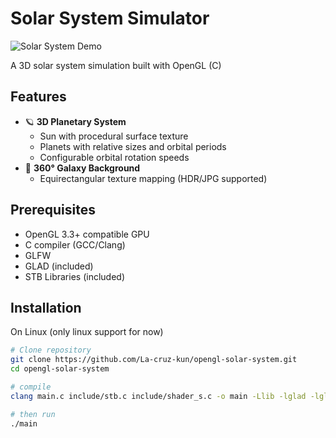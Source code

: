 # Solar System Simulator

![Solar System Demo](.screenshots/Screenshot.png) <!-- Replace with actual screenshot path -->

A 3D solar system simulation built with OpenGL (C)

## Features

- 🪐 **3D Planetary System**
  - Sun with procedural surface texture
  - Planets with relative sizes and orbital periods
  - Configurable orbital rotation speeds
- 🌌 **360° Galaxy Background**
  - Equirectangular texture mapping (HDR/JPG supported)

## Prerequisites

- OpenGL 3.3+ compatible GPU
- C compiler (GCC/Clang)
- GLFW
- GLAD (included)
- STB Libraries (included)

## Installation

On Linux (only linux support for now)
```bash
# Clone repository
git clone https://github.com/La-cruz-kun/opengl-solar-system.git
cd opengl-solar-system

# compile
clang main.c include/stb.c include/shader_s.c -o main -Llib -lglad -lglfw -lm -lcglm

# then run
./main
